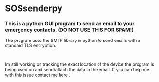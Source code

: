 # SOSsenderpy

<h3>This is a python GUI program to send an email to your emergency contacts. (DO NOT USE THIS FOR SPAM!)</h3>
<p>The program uses the SMTP library in python to send emails with a standard TLS encryption.</p>
<br>
<p>Im still working on tracking the exact location of the device the program is being used on and send/attach the data in the email. If you can help me with this issue contact me <a href="mailto:charlesbabbage1709@hmail.com">here</a> .</p>
